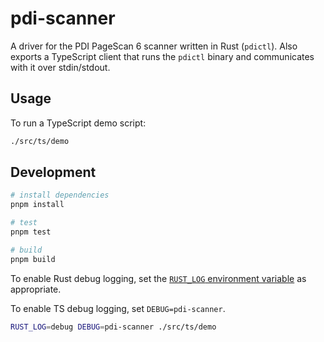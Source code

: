 # pdi-scanner

A driver for the PDI PageScan 6 scanner written in Rust (`pdictl`). Also exports
a TypeScript client that runs the `pdictl` binary and communicates with it over
stdin/stdout.

## Usage

To run a TypeScript demo script:

```sh
./src/ts/demo
```

## Development

```sh
# install dependencies
pnpm install

# test
pnpm test

# build
pnpm build
```

To enable Rust debug logging, set the
[`RUST_LOG` environment variable](https://docs.rs/tracing-subscriber/latest/tracing_subscriber/filter/struct.EnvFilter.html)
as appropriate.

To enable TS debug logging, set `DEBUG=pdi-scanner`.

```sh
RUST_LOG=debug DEBUG=pdi-scanner ./src/ts/demo
```
